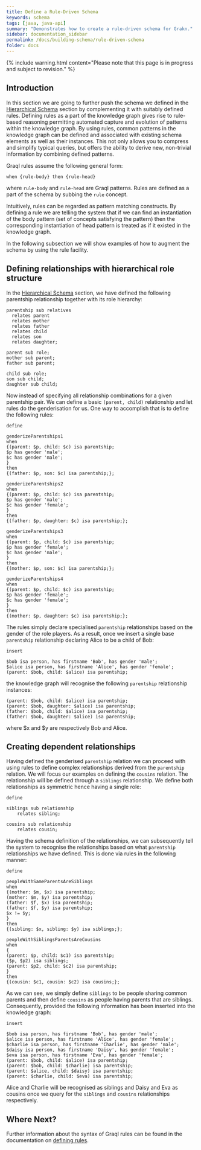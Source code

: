 ```yaml
---
title: Define a Rule-Driven Schema
keywords: schema
tags: [java, java-api]
summary: "Demonstrates how to create a rule-driven schema for Grakn."
sidebar: documentation_sidebar
permalink: /docs/building-schema/rule-driven-schema
folder: docs
---
```


{% include warning.html content="Please note that this page is in progress and subject to revision." %}

<!--
description of their syntax, what is allowed in their conclusion and what is not,
configuration options, whether to materialize or not
show configuration from both graql native syntax in shell, and graql java api,
best practices
supported constructs-->


## Introduction
In this section we are going to further push the schema we defined in the [Hierarchical Schema](./hierarchical-schema.html) section by complementing it with suitably defined rules.
Defining rules as a part of the knowledge graph gives rise to rule-based reasoning permitting automated capture and evolution of patterns within the knowledge graph.
By using rules, common patterns in the knowledge graph can be defined and associated with existing schema elements as well as their instances. This not only allows you to compress and simplify typical queries, but offers the ability to derive new, non-trivial information by combining defined patterns.

Graql rules assume the following general form:

```
when {rule-body} then {rule-head}
```
where `rule-body` and `rule-head` are Graql patterns. Rules are defined as a part of the schema by subbing the `rule` concept.

Intuitively, rules can be regarded as pattern matching constructs. By defining a rule we are telling the system that if we can find an instantiation of the body pattern (set of concepts satisfying the pattern) then the corresponding instantiation of head pattern is treated as if it existed in the knowledge graph.

In the following subsection we will show examples of how to augment the schema by using the rule facility.

## Defining relationships with hierarchical role structure

In the [Hierarchical Schema](./hierarchical-schema.html) section, we have defined the following parentship relationship together with its role hierarchy:

```graql-test-ignore
parentship sub relatives
  relates parent
  relates mother
  relates father
  relates child
  relates son
  relates daughter;

parent sub role;
mother sub parent;
father sub parent;

child sub role;
son sub child;
daughter sub child;
````

Now instead of specifying all relationship combinations for a given parentship pair. We can define a basic `(parent, child)` relationship and let rules do the genderisation for us. One way to accomplish that is to define the following rules:

```graql-test-ignore
define

genderizeParentships1
when
{(parent: $p, child: $c) isa parentship;
$p has gender 'male';
$c has gender 'male';
}
then
{(father: $p, son: $c) isa parentship;};

genderizeParentships2
when
{(parent: $p, child: $c) isa parentship;
$p has gender 'male';
$c has gender 'female';
}
then
{(father: $p, daughter: $c) isa parentship;};

genderizeParentships3
when
{(parent: $p, child: $c) isa parentship;
$p has gender 'female';
$c has gender 'male';
}
then
{(mother: $p, son: $c) isa parentship;};

genderizeParentships4
when
{(parent: $p, child: $c) isa parentship;
$p has gender 'female';
$c has gender 'female';
}
then
{(mother: $p, daughter: $c) isa parentship;};
```

The rules simply declare specialised `parentship` relationships based on the gender of the role players. As a result, once we insert a single base `parentship` relationship declaring Alice to be a child of Bob:

```graql
insert

$bob isa person, has firstname 'Bob', has gender 'male';
$alice isa person, has firstname 'Alice', has gender 'female';
(parent: $bob, child: $alice) isa parentship;
```

the knowledge graph will recognise the following `parentship` relationship instances:

```graql-test-ignore
(parent: $bob, child: $alice) isa parentship;
(parent: $bob, daughter: $alice) isa parentship;
(father: $bob, child: $alice) isa parentship;
(father: $bob, daughter: $alice) isa parentship;
```

where $x and $y are respectively Bob and Alice.

## Creating dependent relationships
Having defined the genderised `parentship` relation we can proceed with using rules to define complex relationships derived from the `parentship` relation. We will focus our examples on defining the `cousins` relation.
The relationship will be defined through a `siblings` relationship. We define both relationships as symmetric hence having a single role:

```graql
define

siblings sub relationship
    relates sibling;

cousins sub relationship
    relates cousin;
```


Having the schema definition of the relationships, we can subsequently tell the system to recognise the relationships based on what `parentship` relationships we have defined. This is done via rules in the following manner:

```graql-test-ignore
define

peopleWithSameParentsAreSiblings
when
{(mother: $m, $x) isa parentship;
(mother: $m, $y) isa parentship;
(father: $f, $x) isa parentship;
(father: $f, $y) isa parentship;
$x != $y;
}
then
{(sibling: $x, sibling: $y) isa siblings;};

peopleWithSiblingsParentsAreCousins
when
{
(parent: $p, child: $c1) isa parentship;
($p, $p2) isa siblings;
(parent: $p2, child: $c2) isa parentship;
}
then
{(cousin: $c1, cousin: $c2) isa cousins;};
```

As we can see, we simply define `siblings` to be people sharing common parents and then define `cousins` as people having parents that are siblings. Consequently, provided the following information has been inserted into
the knowledge graph:

```graql
insert

$bob isa person, has firstname 'Bob', has gender 'male';
$alice isa person, has firstname 'Alice', has gender 'female';
$charlie isa person, has firstname 'Charlie', has gender 'male';
$daisy isa person, has firstname 'Daisy', has gender 'female';
$eva isa person, has firstname 'Eva', has gender 'female';
(parent: $bob, child: $alice) isa parentship;
(parent: $bob, child: $charlie) isa parentship;
(parent: $alice, child: $daisy) isa parentship;
(parent: $charlie, child: $eva) isa parentship;

```

Alice and Charlie will be recognised as siblings and Daisy and Eva as cousins once we query for the `siblings` and `cousins` relationships respectively.

## Where Next?

Further information about the syntax of Graql rules can be found in the documentation on [defining rules](../building-schema/defining-rules).

